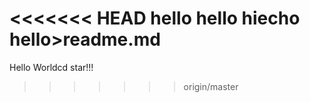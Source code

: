 <<<<<<< HEAD
hello
hello hiecho hello>readme.md
=======
Hello Worldcd star!!!
>>>>>>> origin/master
